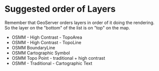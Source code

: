 Suggested order of Layers
=========================
Remember that GeoServer orders layers in order of it doing the rendering. So the layer on the "bottom" of the list is on "top" on the map.

* OSMM - High Contrast - TopoArea
* OSMM - High Contrast - TopoLine
* OSMM BoundaryLine
* OSMM Cartographic Symbol
* OSMM Topo Point - traditional + high contrast
* OSMM - Traditional - Cartographic Text
